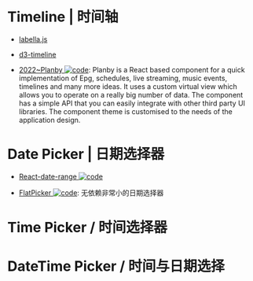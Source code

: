 # Timeline | 时间轴

- [labella.js](https://github.com/twitter/labella.js)

- [d3-timeline](https://github.com/commodityvectors/d3-timeline)

- [2022~Planby ![code](https://ng-tech.icu/assets/code.svg)](https://github.com/karolkozer/planby): Planby is a React based component for a quick implementation of Epg, schedules, live streaming, music events, timelines and many more ideas. It uses a custom virtual view which allows you to operate on a really big number of data. The component has a simple API that you can easily integrate with other third party UI libraries. The component theme is customised to the needs of the application design.

# Date Picker | 日期选择器

- [React-date-range ![code](https://ng-tech.icu/assets/code.svg)](https://github.com/Adphorus/react-date-range)

- [FlatPicker ![code](https://ng-tech.icu/assets/code.svg)](https://github.com/chmln/flatpickr): 无依赖非常小的日期选择器

# Time Picker / 时间选择器

# DateTime Picker / 时间与日期选择
